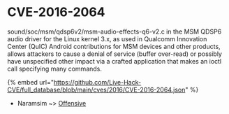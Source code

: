 # CVE-2016-2064

sound/soc/msm/qdsp6v2/msm-audio-effects-q6-v2.c in the MSM QDSP6 audio driver for the Linux kernel 3.x, as used in Qualcomm Innovation Center (QuIC) Android contributions for MSM devices and other products, allows attackers to cause a denial of service (buffer over-read) or possibly have unspecified other impact via a crafted application that makes an ioctl call specifying many commands.

{% embed url="https://github.com/Live-Hack-CVE/full_database/blob/main/cves/2016/CVE-2016-2064.json" %}


* Naramsim ~> [Offensive](https://zeste.alice-snow.ru/2016/database/cve-2016-2064/offensive-naramsim)